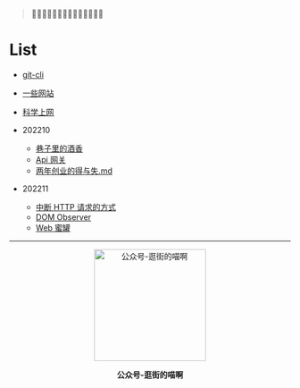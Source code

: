 > 🤩🤩🤩🤩🤩🤩🤩🤩🤩🤩🤩🤩🤩🤩

# List

- [git-cli](./old/git-cli.md)
- [一些网站](./old/一些网站.md)
- [科学上网](./old/科学上网/科学上网.md)

- 202210
  - [巷子里的酒香](./202210/巷子里的酒香.md)
  - [Api 网关](./202210/Api网关.md)
  - [两年创业的得与失.md](./202210/两年创业的得与失.md)
- 202211
  - [中断 HTTP 请求的方式](./202211/中断HTTP请求.md)
  - [DOM Observer](./202211/Observer.md)
  - [Web 蜜罐](./202211/Web蜜罐.md)

---

<div align="center">

<img alt="公众号-逛街的喵啊" src="https://b2.swlwsflow.tk/file/swlws-b2/wechat/qrcode_344.jpg" width=200 />

<strong>公众号-逛街的喵啊</strong>

</div>
